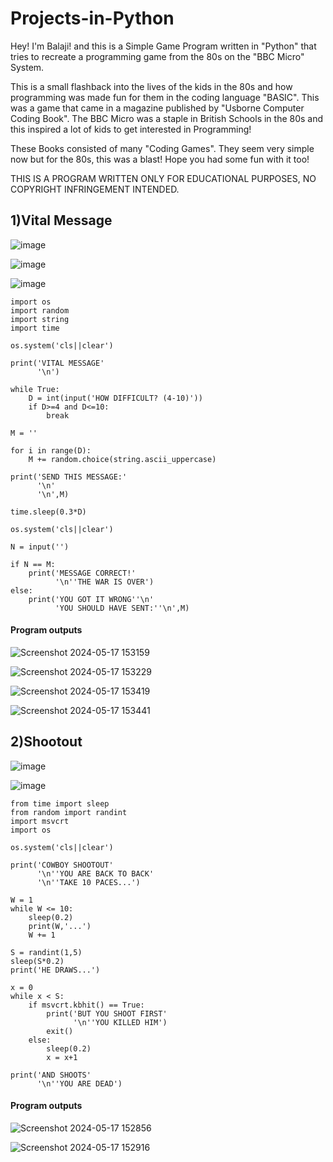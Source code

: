 # Projects-in-Python

Hey! I'm Balaji! and this is a Simple Game Program
 written in "Python" that tries to recreate
 a programming game from the 80s on the
 "BBC Micro" System.

 
 This is a small flashback into the lives 
 of the kids in the 80s and how programming 
 was made fun for them in the coding language 
 "BASIC". This was a game that came in a magazine
 published by "Usborne Computer Coding Book".
 The BBC Micro was a staple in British Schools 
 in the 80s and this inspired a lot of kids to
 get interested in Programming!  

 
 These Books consisted of many "Coding Games".
 They seem very simple now but for the 80s, 
 this was a blast! Hope you had some fun with it too!

 
 THIS IS A PROGRAM WRITTEN ONLY FOR EDUCATIONAL PURPOSES,
 NO COPYRIGHT INFRINGEMENT INTENDED.


## 1)Vital Message

![image](https://github.com/bxlxji/Projects-in-Python/assets/79824566/0eed4fb7-f0bc-482d-bf6a-f83610c23796)

![image](https://github.com/bxlxji/Projects-in-Python/assets/79824566/389896c3-240f-41b1-9825-d10b03a70328)

![image](https://github.com/bxlxji/Projects-in-Python/assets/79824566/26043197-a7e8-4f50-b6dc-1d84243dc278)


```
import os
import random
import string
import time

os.system('cls||clear')

print('VITAL MESSAGE'
      '\n')

while True:
    D = int(input('HOW DIFFICULT? (4-10)'))
    if D>=4 and D<=10:
        break

M = ''

for i in range(D):
    M += random.choice(string.ascii_uppercase)

print('SEND THIS MESSAGE:'
      '\n'
      '\n',M)

time.sleep(0.3*D)

os.system('cls||clear')

N = input('')

if N == M:
    print('MESSAGE CORRECT!'
          '\n''THE WAR IS OVER')
else:
    print('YOU GOT IT WRONG''\n'
          'YOU SHOULD HAVE SENT:''\n',M)
```

#### Program outputs

![Screenshot 2024-05-17 153159](https://github.com/bxlxji/Projects-in-Python/assets/79824566/d8301c0a-c8dd-4f00-be30-e4d75b474e8a)

![Screenshot 2024-05-17 153229](https://github.com/bxlxji/Projects-in-Python/assets/79824566/c230cba8-9686-47b7-b44f-79104d12f788)


![Screenshot 2024-05-17 153419](https://github.com/bxlxji/Projects-in-Python/assets/79824566/be58524a-9a3b-44e9-ae85-b5a95e437255)

![Screenshot 2024-05-17 153441](https://github.com/bxlxji/Projects-in-Python/assets/79824566/bf03480f-2bb5-4f67-8a6c-32cfc1cf0366)



## 2)Shootout

![image](https://github.com/bxlxji/Projects-in-Python/assets/79824566/34960274-86e7-46ba-b6bc-617c227a38bf)

![image](https://github.com/bxlxji/Projects-in-Python/assets/79824566/36afce13-8a48-489b-852c-cd0577258a8b)

```
from time import sleep
from random import randint
import msvcrt
import os

os.system('cls||clear')

print('COWBOY SHOOTOUT'
      '\n''YOU ARE BACK TO BACK'
      '\n''TAKE 10 PACES...')

W = 1
while W <= 10:
    sleep(0.2)
    print(W,'...')
    W += 1

S = randint(1,5)
sleep(S*0.2)
print('HE DRAWS...')

x = 0
while x < S:
    if msvcrt.kbhit() == True:
        print('BUT YOU SHOOT FIRST'
              '\n''YOU KILLED HIM')
        exit()
    else:
        sleep(0.2)
        x = x+1

print('AND SHOOTS'
      '\n''YOU ARE DEAD')

```

#### Program outputs

![Screenshot 2024-05-17 152856](https://github.com/bxlxji/Projects-in-Python/assets/79824566/c4e368a7-dd6b-43a9-a1ed-090ec4249371)

![Screenshot 2024-05-17 152916](https://github.com/bxlxji/Projects-in-Python/assets/79824566/56e7387c-7bb6-4a98-8589-8359f0767c82)
